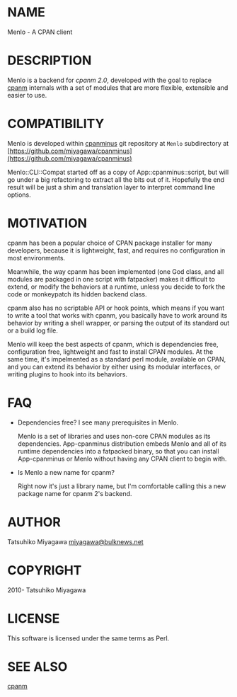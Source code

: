 # NAME

Menlo - A CPAN client

# DESCRIPTION

Menlo is a backend for _cpanm 2.0_, developed with the goal to
replace [cpanm](https://metacpan.org/pod/cpanm) internals with a set of modules that are more
flexible, extensible and easier to use.

# COMPATIBILITY

Menlo is developed within [cpanminus](https://metacpan.org/pod/cpanminus) git repository at `Menlo`
subdirectory at [https://github.com/miyagawa/cpanminus](https://github.com/miyagawa/cpanminus)

Menlo::CLI::Compat started off as a copy of App::cpanminus::script,
but will go under a big refactoring to extract all the bits out of
it. Hopefully the end result will be just a shim and translation layer
to interpret command line options.

# MOTIVATION

cpanm has been a popular choice of CPAN package installer for many
developers, because it is lightweight, fast, and requires no
configuration in most environments.

Meanwhile, the way cpanm has been implemented (one God class, and all
modules are packaged in one script with fatpacker) makes it difficult
to extend, or modify the behaviors at a runtime, unless you decide to
fork the code or monkeypatch its hidden backend class.

cpanm also has no scriptable API or hook points, which means if you
want to write a tool that works with cpanm, you basically have to work
around its behavior by writing a shell wrapper, or parsing the output
of its standard out or a build log file.

Menlo will keep the best aspects of cpanm, which is dependencies free,
configuration free, lightweight and fast to install CPAN modules. At
the same time, it's impelmented as a standard perl module, available
on CPAN, and you can extend its behavior by either using its modular
interfaces, or writing plugins to hook into its behaviors.

# FAQ

- Dependencies free? I see many prerequisites in Menlo.

    Menlo is a set of libraries and uses non-core CPAN modules as its
    dependencies. App-cpanminus distribution embeds Menlo and all of its
    runtime dependencies into a fatpacked binary, so that you can install
    App-cpanminus or Menlo without having any CPAN client to begin with.

- Is Menlo a new name for cpanm?

    Right now it's just a library name, but I'm comfortable calling this a
    new package name for cpanm 2's backend.

# AUTHOR

Tatsuhiko Miyagawa <miyagawa@bulknews.net>

# COPYRIGHT

2010- Tatsuhiko Miyagawa

# LICENSE

This software is licensed under the same terms as Perl.

# SEE ALSO

[cpanm](https://metacpan.org/pod/cpanm)
